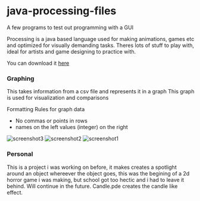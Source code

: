 # java-processing-files
A few programs to test out programming with a GUI

Processing is a java based language used for making animations, games etc and optimized for visually demanding tasks.
Theres lots of stuff to play with, ideal for artists and game designing to practice with.

You can download it [here](https://processing.org/)

### Graphing
This takes information from a csv file and represents it in a graph
This graph is used for visualization and comparisons

Formatting Rules for graph data
- No commas or points in rows
- names on the left values (integer) on the right

![screenshot3](https://user-images.githubusercontent.com/15314851/60805244-86f0ea00-a14d-11e9-8c09-96db3b3b4a3e.png)
![screenshot2](https://user-images.githubusercontent.com/15314851/60805251-8a847100-a14d-11e9-9ede-e0b75d0676e3.png)
![screenshot1](https://user-images.githubusercontent.com/15314851/60805254-8ce6cb00-a14d-11e9-8e68-a80c98f52a59.png)

### Personal
This is a project i was working on before, it makes creates a spotlight around an object whereever the object goes,
this was the begining of a 2d horror game i was making, but school got too hectic and i had to leave it behind. Will continue
in the future. Candle.pde creates the candle like effect.
